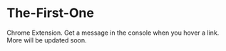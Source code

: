 # The-First-One
Chrome Extension.
Get a message in the console when you hover a link.
More will be updated soon.
